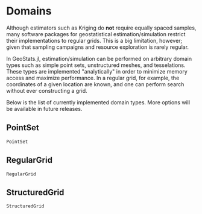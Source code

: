# Domains

Although estimators such as Kriging do **not** require equally spaced samples,
many software packages for geostatistical estimation/simulation restrict their
implementations to regular grids. This is a big limitation, however; given that
sampling campaigns and resource exploration is rarely regular.

In GeoStats.jl, estimation/simulation can be performed on arbitrary domain types such
as simple point sets, unstructured meshes, and tesselations. These types are implemented
"analytically" in order to minimize memory access and maximize performance. In a regular
grid, for example, the coordinates of a given location are known, and one can perform
search without ever constructing a grid.

Below is the list of currently implemented domain types. More options will be available
in future releases.

## PointSet

```@docs
PointSet
```

## RegularGrid

```@docs
RegularGrid
```

## StructuredGrid

```@docs
StructuredGrid
```
